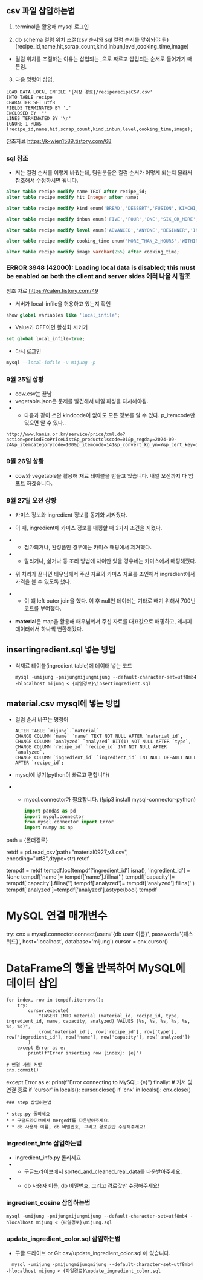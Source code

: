 ## csv 파일 삽입하는법

1. terminal을 활용해 mysql 로그인

2. db schema 컬럼 위치 조절(csv 순서와 sql 컬럼 순서를 맞춰놔야 됨)
   (recipe_id,name,hit,scrap_count,kind,inbun,level,cooking_time,image)
- 컬럼 위치를 조절하는 이유는 삽입되는 ,으로 짜르고 삽입되는 순서로 들어가기 때문임.
3. 다음 명령어 삽입,

```mysql
LOAD DATA LOCAL INFILE '{저장 경로}/reciperecipeCSV.csv'
INTO TABLE recipe
CHARACTER SET utf8
FIELDS TERMINATED BY ','
ENCLOSED BY '"'
LINES TERMINATED BY '\n'
IGNORE 1 ROWS
(recipe_id,name,hit,scrap_count,kind,inbun,level,cooking_time,image);
```

참조자료 https://k-wien1589.tistory.com/68

### sql 참조

- 저는 컬럼 순서를 이렇게 바꿨는데, 팀원분들은 컬럼 순서가 어떻게 되는지 몰라서 참조해서 수정하시면 됩니다.

```sql
alter table recipe modify name TEXT after recipe_id;
alter table recipe modify hit Integer after name;

alter table recipe modify kind enum('BREAD','DESSERT','FUSION','KIMCHI_PICKLES_SAUCES','MAIN_DISH','NOODLES_DUMPLINGS','OTHER','RICE_PORRIDGE_RICE_CAKE','SALAD','SEASONING_SAUCE_JAM','SIDE_DISH','SNACK','SOUP','SOUP_STEW','STEW','TEA_BEVERAGE_ALCOHOL','WESTERN') after scrap_count;

alter table recipe modify inbun enum('FIVE','FOUR','ONE','SIX_OR_MORE','THREE','TWO') after kind

alter table recipe modify level enum('ADVANCED','ANYONE','BEGINNER','INTERMEDIATE','MASTER') after inbun;

alter table recipe modify cooking_time enum('MORE_THAN_2_HOURS','WITHIN_10_MINUTES','WITHIN_15_MINUTES','WITHIN_20_MINUTES','WITHIN_2_HOURS','WITHIN_30_MINUTES','WITHIN_5_MINUTES','WITHIN_60_MINUTES','WITHIN_90_MINUTES') after level;

alter table recipe modify image varchar(255) after cooking_time;
```

### ERROR 3948 (42000): Loading local data is disabled; this must be enabled on both the client and server sides 에러 나올 시 참조

참조 자료 https://calen.tistory.com/49

- 서버가 local-infile을 허용하고 있는지 확인

```sql
show global variables like 'local_infile';
```

- Value가 OFF이면 활성화 시키기

```sql
set global local_infile=true;
```

- 다시 로그인

```sql
mysql --local-infile -u mijung -p
```

### 9월 25일 상황

- cow.csv는 끝남
- vegetable.json은 문제를 발견해서 내일 파싱을 다시해야됨.
- - 다음과 같이 쓰면 kindcode이 없이도 모든 정보를 알 수 있다. p_itemcode만 있으면 알 수 있다..

```text
http://www.kamis.or.kr/service/price/xml.do?action=periodEcoPriceList&p_productclscode=01&p_regday=2024-09-24&p_itemcategorycode=100&p_itemcode=141&p_convert_kg_yn=Y&p_cert_key=111&p_cert_id=222&p_returntype=xml
```

### 9월 26일 상황

* cow와 vegetable을 활용해 재료 테이블을 만들고 있습니다. 내일 오전까지 다 임포트 하겠습니다.

### 9월 27일 오전 상황

* 카미스 정보와 ingredient 정보를 동기화 시켜줬다.

* 이 때, ingredient에 카미스 정보를 매핑할 때 2가지 조건을 지켰다.

* * 첨가되거나, 완성품인 경우에는 카미스 매핑에서 제거했다.

* * 말리거나, 삶거나 등 조리 방법에 차이만 있을 경우네는 카미스에서 매핑해줬다.

* 위 처리가 끝나면 태우님께서 주신 자료와 카미스 자료를 조인해서 ingredient에서 가격을 볼 수 있도록 했다.

* * 이 떄 left outer join을 했다. 이 후 null인 데이터는 기타로 빼기 위해서 700번 코드를 부여했다.

* **material**은 map을 활용해 태우님꼐서 주신 자료를 대표값으로 매핑하고, 레시피 데이터에서 하나씩 변환해갔다.

## insertingredient.sql 넣는 방법

- 식재료 테이블(ingredient table)에 데이터 넣는 코드
  
  ```mysql
  mysql -umijung -pmijungmijungmijung --default-character-set=utf8mb4 -hlocalhost mijung < {파일경로}\insertingredient.sql
  ```

## material.csv mysql에 넣는 방법

* 컬럼 순서 바꾸는 명령어
  
  ```mysql
  ALTER TABLE `mijung`.`material` 
  CHANGE COLUMN `name` `name` TEXT NOT NULL AFTER `material_id`,
  CHANGE COLUMN `analyzed` `analyzed` BIT(1) NOT NULL AFTER `type`,
  CHANGE COLUMN `recipe_id` `recipe_id` INT NOT NULL AFTER `analyzed`,
  CHANGE COLUMN `ingredient_id` `ingredient_id` INT NULL DEFAULT NULL AFTER `recipe_id`;
  ```

* mysql에 넣기(python이 빠르고 편합니다)

* * mysql.connector가 필요합니다. (!pip3 install mysql-connector-python)
    
    ```python
    import pandas as pd
    import mysql.connector
    from mysql.connector import Error
    import numpy as np
    ```

path = {폴더경로}

retdf = pd.read_csv(path+"material0927_v3.csv", encoding="utf8",dtype=str)
retdf

tempdf = retdf
tempdf.loc[tempdf['ingredient_id'].isna(), 'ingredient_id'] = None
tempdf['name']= tempdf['name'].fillna('')
tempdf['capacity']= tempdf['capacity'].fillna('')
tempdf['analyzed']= tempdf['analyzed'].fillna('')
tempdf['analyzed']=tempdf['analyzed'].astype(bool)
tempdf

# MySQL 연결 매개변수

try:
    cnx = mysql.connector.connect(user='{db user 이름}', password='{패스워드}', host='localhost', database='mijung')
    cursor = cnx.cursor()

# DataFrame의 행을 반복하여 MySQL에 데이터 삽입

    for index, row in tempdf.iterrows():
        try:
            cursor.execute(
                "INSERT INTO material (material_id, recipe_id, type, ingredient_id, name, capacity, analyzed) VALUES (%s, %s, %s, %s, %s, %s, %s)",
                (row['material_id'], row['recipe_id'], row['type'], row['ingredient_id'], row['name'], row['capacity'], row['analyzed'])
            )
        except Error as e:
            print(f"Error inserting row {index}: {e}")
    
    # 변경 사항 커밋
    cnx.commit()

except Error as e:
    print(f"Error connecting to MySQL: {e}")
finally:
    # 커서 및 연결 종료
    if 'cursor' in locals():
        cursor.close()
    if 'cnx' in locals():
        cnx.close()

```
### step 삽입하는법

* step.py 돌리세요
* * 구글드라이브에서 mergedf를 다운받아주세요.
* * db 사용자 이름, db 비밀번호, 그리고 경로값만 수정해주세요!
```

### ingredient_info 삽입하는법

- ingredient_info.py 돌리세요
- - 구글드라이브에서 sorted_and_cleaned_real_data를 다운받아주세요.
- - db 사용자 이름, db 비밀번호, 그리고 경로값만 수정해주세요!

### ingredient_cosine 삽입하는법 
  ```mysql
  mysql -umijung -pmijungmijungmijung --default-character-set=utf8mb4 -hlocalhost mijung < {파일경로}\mijung.sql
  ```

### update_ingredient_color.sql 삽입하는법 

- 구글 드라이브 or Git csv/update_ingredient_color.sql 에 있습니다.

```mysql
  mysql -umijung -pmijungmijungmijung --default-character-set=utf8mb4 -hlocalhost mijung < {파일경로}\update_ingredient_color.sql
```